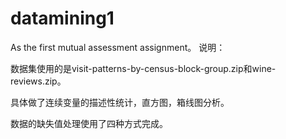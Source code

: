# datamining1
As the first mutual assessment assignment。
说明：

数据集使用的是visit-patterns-by-census-block-group.zip和wine-reviews.zip。

具体做了连续变量的描述性统计，直方图，箱线图分析。

数据的缺失值处理使用了四种方式完成。

